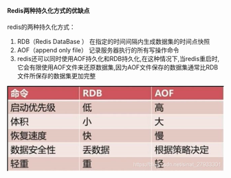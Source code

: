 #### Redis两种持久化方式的优缺点

redis的两种持久化方式：

1. RDB（Redis DataBase ） 在指定的时间间隔内生成数据集的时间点快照 
2. AOF（append only file） 记录服务器执行的所有写操作命令 
3. redis还可以同时使用AOF持久化和RDB持久化,在这种情况下,当redis重启时,它会有限使用AOF文件来还原数据集,因为AOF文件保存的数据集通常比RDB文件所保存的数据集更加完整

![1599102530821](Redis.assets/1599102530821.png)

